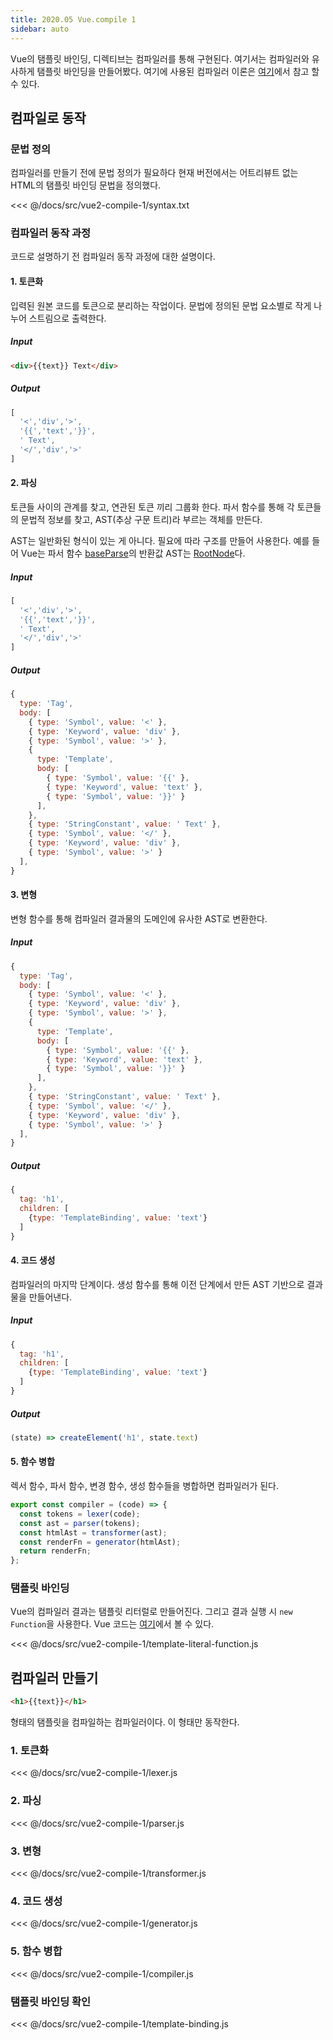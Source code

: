 ```yaml
---
title: 2020.05 Vue.compile 1
sidebar: auto
---
```


Vue의 탬플릿 바인딩, 디렉티브는 컴파일러를 통해 구현된다. 여기서는 컴파일러와 유사하게 탬플릿 바인딩을 만들어봤다.
여기에 사용된 컴파일러 이론은 [여기](https://chodragon9.github.io/blog/compiler-theory/)에서 참고 할 수 있다.

## 컴파일로 동작
### 문법 정의
컴파일러를 만들기 전에 문법 정의가 필요하다 
현재 버전에서는 어트리뷰트 없는 HTML의 탬플릿 바인딩 문법을 정의했다. 

<<< @/docs/src/vue2-compile-1/syntax.txt

### 컴파일러 동작 과정
코드로 설명하기 전 컴파일러 동작 과정에 대한 설명이다.

#### 1. 토큰화
입력된 원본 코드를 토큰으로 분리하는 작업이다.
문법에 정의된 문법 요소별로 작게 나누어 스트림으로 출력한다.

##### Input
```html
<div>{{text}} Text</div>
```

##### Output
```js
[
  '<','div','>',
  '{{','text','}}',
  ' Text',
  '</','div','>'
]
```

#### 2. 파싱
토큰들 사이의 관계를 찾고, 연관된 토큰 끼리 그룹화 한다. 파서 함수를 통해 각 토큰들의 문법적 정보를 찾고, AST(추상 구문 트리)라 부르는 객체를 만든다.

AST는 일반화된 형식이 있는 게 아니다. 필요에 따라 구조를 만들어 사용한다. 예를 들어 Vue는 파서 함수 [baseParse](https://github.com/vuejs/vue-next/blob/f0d52d5428fca7c9b4b46be9c093b96f436c8b44/packages/compiler-core/src/parse.ts#L77)의 반환값 AST는 [RootNode](https://github.com/vuejs/vue-next/blob/f0d52d5428fca7c9b4b46be9c093b96f436c8b44/packages/compiler-core/src/ast.ts#L100)다.

##### Input
```js
[
  '<','div','>',
  '{{','text','}}',
  ' Text',
  '</','div','>'
]
```
##### Output
```js
{
  type: 'Tag',
  body: [
    { type: 'Symbol', value: '<' },
    { type: 'Keyword', value: 'div' },
    { type: 'Symbol', value: '>' },
    {
      type: 'Template',
      body: [
        { type: 'Symbol', value: '{{' },
        { type: 'Keyword', value: 'text' },
        { type: 'Symbol', value: '}}' }
      ],
    },
    { type: 'StringConstant', value: ' Text' },
    { type: 'Symbol', value: '</' },
    { type: 'Keyword', value: 'div' },
    { type: 'Symbol', value: '>' }
  ],
}
```

#### 3. 변형
변형 함수를 통해 컴파일러 결과물의 도메인에 유사한 AST로 변환한다.

##### Input
```js
{
  type: 'Tag',
  body: [
    { type: 'Symbol', value: '<' },
    { type: 'Keyword', value: 'div' },
    { type: 'Symbol', value: '>' },
    {
      type: 'Template',
      body: [
        { type: 'Symbol', value: '{{' },
        { type: 'Keyword', value: 'text' },
        { type: 'Symbol', value: '}}' }
      ],
    },
    { type: 'StringConstant', value: ' Text' },
    { type: 'Symbol', value: '</' },
    { type: 'Keyword', value: 'div' },
    { type: 'Symbol', value: '>' }
  ],
}
```
##### Output
```js
{
  tag: 'h1',
  children: [
    {type: 'TemplateBinding', value: 'text'}
  ]
}
```

#### 4. 코드 생성
컴파일러의 마지막 단계이다. 생성 함수를 통해 이전 단계에서 만든 AST 기반으로 결과물을 만들어낸다.

##### Input
```js
{
  tag: 'h1',
  children: [
    {type: 'TemplateBinding', value: 'text'}
  ]
}
```
##### Output
```js
(state) => createElement('h1', state.text)
```

#### 5. 함수 병합
렉서 함수, 파서 함수, 변경 함수, 생성 함수들을 병합하면 컴파일러가 된다.

```js
export const compiler = (code) => {
  const tokens = lexer(code);
  const ast = parser(tokens);
  const htmlAst = transformer(ast);
  const renderFn = generator(htmlAst);
  return renderFn;
};
```

### 탬플릿 바인딩
Vue의 컴파일러 결과는 탬플릿 리터럴로 만들어진다. 그리고 결과 실행 시 `new Function`을 사용한다.
Vue 코드는 [여기](https://github.com/vuejs/vue-next/blob/e954ba21f04f0ef848c687233fcb849d75e4153f/packages/vue/src/index.ts#L67)에서 볼 수 있다.

<<< @/docs/src/vue2-compile-1/template-literal-function.js


## 컴파일러 만들기
```html
<h1>{{text}}</h1>
```
형태의 탬플릿을 컴파일하는 컴파일러이다. 이 형태만 동작한다.

### 1. 토큰화
<<< @/docs/src/vue2-compile-1/lexer.js
### 2. 파싱
<<< @/docs/src/vue2-compile-1/parser.js
### 3. 변형
<<< @/docs/src/vue2-compile-1/transformer.js
### 4. 코드 생성
<<< @/docs/src/vue2-compile-1/generator.js
### 5. 함수 병합
<<< @/docs/src/vue2-compile-1/compiler.js
### 탬플릿 바인딩 확인
<<< @/docs/src/vue2-compile-1/template-binding.js
